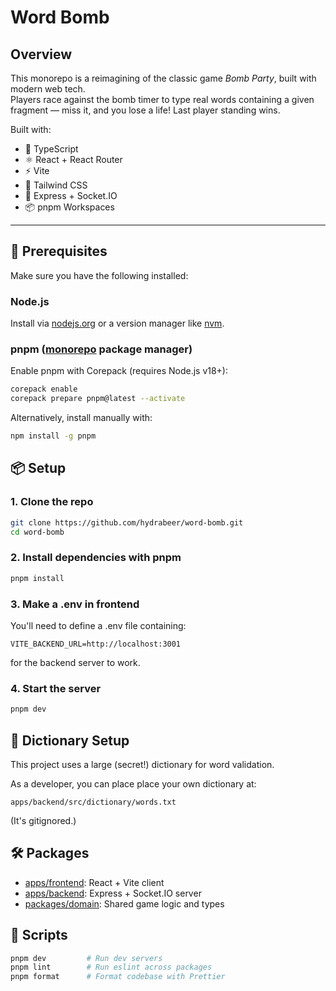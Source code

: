 # Word Bomb

## Overview

This monorepo is a reimagining of the classic game _Bomb Party_, built with modern web tech.  
Players race against the bomb timer to type real words containing a given fragment — miss it, and
you lose a life! Last player standing wins.

Built with:

- 🧠 TypeScript
- ⚛️ React + React Router
- ⚡ Vite
- 🎨 Tailwind CSS
- 📡 Express + Socket.IO
- 📦 pnpm Workspaces

---

## 🧰 Prerequisites

Make sure you have the following installed:

### Node.js

Install via [nodejs.org](https://nodejs.org/) or a version manager
like [nvm](https://github.com/nvm-sh/nvm).

### pnpm ([monorepo](https://monorepo.tools/#what-is-a-monorepo) package manager)

Enable pnpm with Corepack (requires Node.js v18+):

```bash
corepack enable
corepack prepare pnpm@latest --activate
```

Alternatively, install manually with:

```bash
npm install -g pnpm
```

## 📦 Setup

### 1. Clone the repo

```bash
git clone https://github.com/hydrabeer/word-bomb.git
cd word-bomb
```

### 2. Install dependencies with pnpm

```bash
pnpm install
```

### 3. Make a .env in frontend
You'll need to define a .env file containing:
```
VITE_BACKEND_URL=http://localhost:3001
```
for the backend server to work.
### 4. Start the server

```bash
pnpm dev
```

## 🔐 Dictionary Setup

This project uses a large (secret!) dictionary for word validation.

As a developer, you can place place your own dictionary at:

```
apps/backend/src/dictionary/words.txt
```

(It's gitignored.)

## 🛠 Packages

- [apps/frontend](apps/frontend): React + Vite client
- [apps/backend](apps/backend): Express + Socket.IO server
- [packages/domain](packages/domain): Shared game logic and types

## 🧪 Scripts

```bash
pnpm dev         # Run dev servers
pnpm lint        # Run eslint across packages
pnpm format      # Format codebase with Prettier
```
